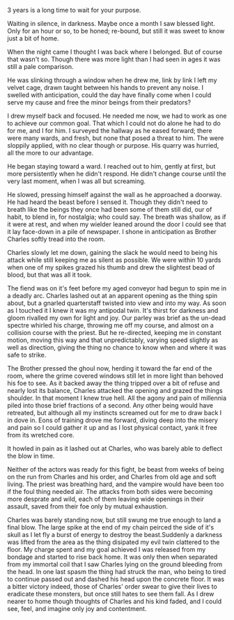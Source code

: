 3 years is a long time to wait for your purpose.

Waiting in silence, in darkness. Maybe once a month I saw blessed light. Only 
for an hour or so, to be honed; re-bound, but still it was sweet to know just 
a bit of home.

When the night came I thought I was back where I belonged. But of course that 
wasn't so. Though there was more light than I had seen in ages it was still a 
pale comparison.

He was slinking through a window when he drew me, link by link I left my 
velvet cage, drawn taught between his hands to prevent any noise. I swelled 
with anticipation, could the day have finally come when I could serve my 
cause and free the minor beings from their predators?

I drew myself back and focused. He needed me now, we had to work as one to 
achieve our common goal. That which I could not do alone he had to do for me, 
and I for him. I surveyed the hallway as he eased forward; there were many 
wards, and fresh, but none that posed a threat to him. The were sloppily 
applied, with no clear though or purpose. His quarry was hurried, all the 
more to our advantage.

He began staying toward a ward. I reached out to him, gently at first, but 
more persistently when he didn't respond. He didn't change course until the 
very last moment, when I was all but screaming.

He slowed, pressing himself against the wall as he approached a doorway. He 
had heard the beast before I sensed it. Though they didn't need to breath 
like the beings they once had been some of them still did, our of habit, to 
blend in, for nostalgia; who could say. The breath was shallow, as if it were 
at rest, and when my wielder leaned around the door I could see that it lay 
face-down in a pile of newspaper. I shone in anticipation as Brother Charles 
softly tread into the room.

Charles slowly let me down, gaining the slack he would need to being his 
attack while still keeping me as silent as possible. We were within 10 yards 
when one of my spikes grazed his thumb and drew the slightest bead of blood, 
but that was all it took.

The fiend was on it's feet before my aged conveyor had begun to spin me in a 
deadly arc. Charles lashed out at an apparent opening as the thing spin 
about, but a gnarled quarterstaff twisted into view and into my way. As soon 
as I touched it I knew it was my antipodal twin. It's thirst for darkness and 
gloom rivalled my own for light and joy. Our parley was brief as the un-dead 
spectre whirled his charge, throwing me off my course, and almost on a 
collision course with the priest. But he re-directed, keeping me in constant 
motion, moving this way and that unpredictably, varying speed slightly as 
well as direction, giving the thing no chance to know when and where it was 
safe to strike.

The Brother pressed the ghoul now, herding it toward the far end of the room, 
where the grime covered windows still let in more light than behoved his foe 
to see. As it backed away the thing tripped over a bit of refuse and nearly 
lost its balance, Charles attacked the opening and grazed the things 
shoulder. In that moment I knew true hell. All the agony and pain of 
millennia piled into those brief fractions of a second. Any other being would 
have retreated, but although all my instincts screamed out for me to draw 
back I in dove in. Eons of training drove me forward, diving deep into the 
misery and pain so I could gather it up and as I lost physical contact, yank 
it free from its wretched core.

It howled in pain as it lashed out at Charles, who was barely able to deflect 
the blow in time.

Neither of the actors was ready for this fight, be beast from weeks of being 
on the run from Charles and his order, and Charles from old age and soft 
living. The priest was breathing hard, and the vampire would have been too if 
the foul thing needed air. The attacks from both sides were becoming more 
desprate and wild, each of them leaving wide openings in their assault, saved 
from their foe only by mutual exhaustion.

Charles was barely standing now,  but still swung me true enough to land a 
final blow. The large spike at the end of my chain peirced the side of it's 
skull as I let fly a burst of energy to destroy the beast.Suddenly a darkness 
was lifted from the area as the thing disipated my evil twin clattered to the 
floor. My charge spent and my goal achieved I was released from my bondage 
and started to rise back home. It was only then when separated from my 
immortal coil that I saw Charles lying on the ground bleeding from the head. 
In one last spasm the thing had struck the man, who being to tired to 
continue passed out and dashed his head upon the concrete floor. It was a 
bitter victory indeed, those of Charles' order swear to give their lives to 
eradicate these monsters, but once still hates to see them fall. As I drew 
nearer to home though thoughts of Charles and his kind faded, and I could 
see, feel, and imagine only joy and contentment.